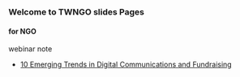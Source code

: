 ### Welcome to TWNGO slides Pages

#### for NGO 
webinar note 
- [10 Emerging Trends in Digital Communications and Fundraising](/slides/10trends/)





